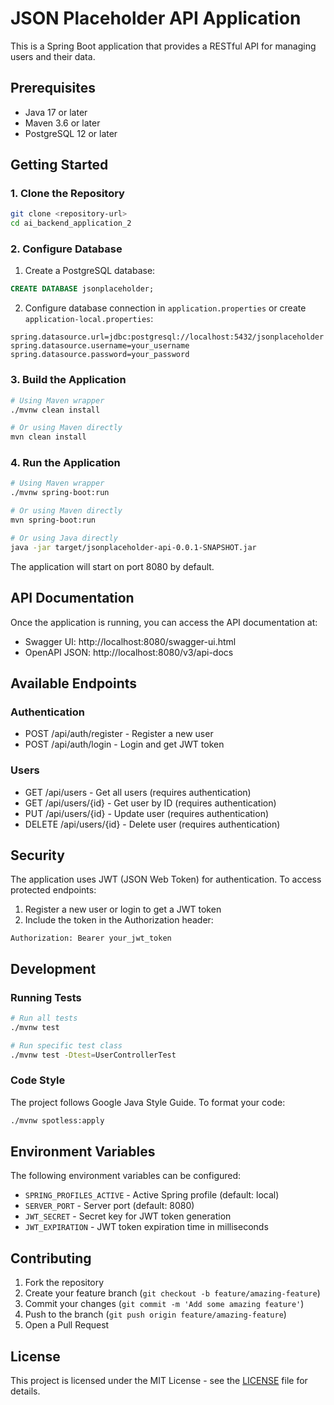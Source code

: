 # JSON Placeholder API Application

This is a Spring Boot application that provides a RESTful API for managing users and their data.

## Prerequisites

- Java 17 or later
- Maven 3.6 or later
- PostgreSQL 12 or later

## Getting Started

### 1. Clone the Repository

```bash
git clone <repository-url>
cd ai_backend_application_2
```

### 2. Configure Database

1. Create a PostgreSQL database:
```sql
CREATE DATABASE jsonplaceholder;
```

2. Configure database connection in `application.properties` or create `application-local.properties`:
```properties
spring.datasource.url=jdbc:postgresql://localhost:5432/jsonplaceholder
spring.datasource.username=your_username
spring.datasource.password=your_password
```

### 3. Build the Application

```bash
# Using Maven wrapper
./mvnw clean install

# Or using Maven directly
mvn clean install
```

### 4. Run the Application

```bash
# Using Maven wrapper
./mvnw spring-boot:run

# Or using Maven directly
mvn spring-boot:run

# Or using Java directly
java -jar target/jsonplaceholder-api-0.0.1-SNAPSHOT.jar
```

The application will start on port 8080 by default.

## API Documentation

Once the application is running, you can access the API documentation at:
- Swagger UI: http://localhost:8080/swagger-ui.html
- OpenAPI JSON: http://localhost:8080/v3/api-docs

## Available Endpoints

### Authentication
- POST /api/auth/register - Register a new user
- POST /api/auth/login - Login and get JWT token

### Users
- GET /api/users - Get all users (requires authentication)
- GET /api/users/{id} - Get user by ID (requires authentication)
- PUT /api/users/{id} - Update user (requires authentication)
- DELETE /api/users/{id} - Delete user (requires authentication)

## Security

The application uses JWT (JSON Web Token) for authentication. To access protected endpoints:

1. Register a new user or login to get a JWT token
2. Include the token in the Authorization header:
```
Authorization: Bearer your_jwt_token
```

## Development

### Running Tests

```bash
# Run all tests
./mvnw test

# Run specific test class
./mvnw test -Dtest=UserControllerTest
```

### Code Style

The project follows Google Java Style Guide. To format your code:

```bash
./mvnw spotless:apply
```

## Environment Variables

The following environment variables can be configured:

- `SPRING_PROFILES_ACTIVE` - Active Spring profile (default: local)
- `SERVER_PORT` - Server port (default: 8080)
- `JWT_SECRET` - Secret key for JWT token generation
- `JWT_EXPIRATION` - JWT token expiration time in milliseconds

## Contributing

1. Fork the repository
2. Create your feature branch (`git checkout -b feature/amazing-feature`)
3. Commit your changes (`git commit -m 'Add some amazing feature'`)
4. Push to the branch (`git push origin feature/amazing-feature`)
5. Open a Pull Request

## License

This project is licensed under the MIT License - see the [LICENSE](LICENSE) file for details.